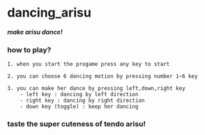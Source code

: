 # dancing_arisu

**_make arisu dance!_**

### how to play?

    1. when you start the progame press any key to start

    2. you can choose 6 dancing motion by pressing number 1~6 key

    3. you can make her dance by pressing left,down,right key
        - left key : dancing by left direction
        - right key : dancing by right direction
        - down key (toggle) : keep her dancing

### taste the super cuteness of **tendo arisu!**
